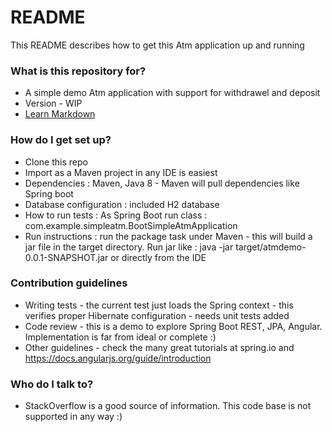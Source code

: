 # README #

This README describes how to get this Atm application up and running

### What is this repository for? ###

* A simple demo Atm application with support for withdrawel and deposit
* Version - WIP
* [Learn Markdown](https://bitbucket.org/tutorials/markdowndemo)

### How do I get set up? ###

* Clone this repo
* Import as a Maven project in any IDE is easiest 
* Dependencies : Maven, Java 8 - Maven will pull dependencies like Spring boot
* Database configuration : included H2 database
* How to run tests : As Spring Boot run class : com.example.simpleatm.BootSimpleAtmApplication
* Run instructions : run the package task under Maven - this will build a jar file in the target directory. Run jar like : java -jar target/atmdemo-0.0.1-SNAPSHOT.jar or directly from the IDE  

### Contribution guidelines ###

* Writing tests - the current test just loads the Spring context - this verifies proper Hibernate configuration - needs unit tests added
* Code review - this is a demo to explore Spring Boot REST, JPA, Angular. Implementation is far from ideal or complete :) 
* Other guidelines - check the many great tutorials at spring.io and https://docs.angularjs.org/guide/introduction

### Who do I talk to? ###

* StackOverflow is a good source of information. This code base is not supported in any way :)
